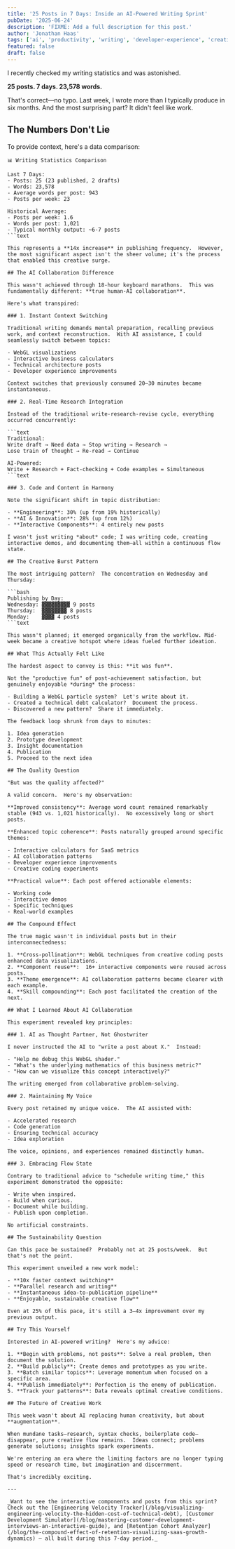 ```yaml
---
title: '25 Posts in 7 Days: Inside an AI-Powered Writing Sprint'
pubDate: '2025-06-24'
description: 'FIXME: Add a full description for this post.'
author: 'Jonathan Haas'
tags: ['ai', 'productivity', 'writing', 'developer-experience', 'creativity']
featured: false
draft: false
---
```


I recently checked my writing statistics and was astonished.

**25 posts. 7 days. 23,578 words.**

That's correct—no typo. Last week, I wrote more than I typically produce in six months. And the most surprising part? It didn't feel like work.

## The Numbers Don't Lie

To provide context, here's a data comparison:

````text
📊 Writing Statistics Comparison

Last 7 Days:
- Posts: 25 (23 published, 2 drafts)
- Words: 23,578
- Average words per post: 943
- Posts per week: 23

Historical Average:
- Posts per week: 1.6
- Words per post: 1,021
- Typical monthly output: ~6-7 posts
```text

This represents a **14x increase** in publishing frequency.  However, the most significant aspect isn't the sheer volume; it's the process that enabled this creative surge.

## The AI Collaboration Difference

This wasn't achieved through 18-hour keyboard marathons.  This was fundamentally different: **true human-AI collaboration**.

Here's what transpired:

### 1. Instant Context Switching

Traditional writing demands mental preparation, recalling previous work, and context reconstruction.  With AI assistance, I could seamlessly switch between topics:

- WebGL visualizations
- Interactive business calculators
- Technical architecture posts
- Developer experience improvements

Context switches that previously consumed 20–30 minutes became instantaneous.

### 2. Real-Time Research Integration

Instead of the traditional write-research-revise cycle, everything occurred concurrently:

```text
Traditional:
Write draft → Need data → Stop writing → Research →
Lose train of thought → Re-read → Continue

AI-Powered:
Write + Research + Fact-checking + Code examples = Simultaneous
```text

### 3. Code and Content in Harmony

Note the significant shift in topic distribution:

- **Engineering**: 30% (up from 19% historically)
- **AI & Innovation**: 28% (up from 12%)
- **Interactive Components**: 4 entirely new posts

I wasn't just writing *about* code; I was writing code, creating interactive demos, and documenting them—all within a continuous flow state.

## The Creative Burst Pattern

The most intriguing pattern?  The concentration on Wednesday and Thursday:

```bash
Publishing by Day:
Wednesday: ▓▓▓▓▓▓▓▓▓ 9 posts
Thursday:  ▓▓▓▓▓▓▓▓ 8 posts
Monday:    ▓▓▓▓ 4 posts
```text

This wasn't planned; it emerged organically from the workflow. Mid-week became a creative hotspot where ideas fueled further ideation.

## What This Actually Felt Like

The hardest aspect to convey is this: **it was fun**.

Not the "productive fun" of post-achievement satisfaction, but genuinely enjoyable *during* the process:

- Building a WebGL particle system?  Let's write about it.
- Created a technical debt calculator?  Document the process.
- Discovered a new pattern?  Share it immediately.

The feedback loop shrunk from days to minutes:

1. Idea generation
2. Prototype development
3. Insight documentation
4. Publication
5. Proceed to the next idea

## The Quality Question

"But was the quality affected?"

A valid concern.  Here's my observation:

**Improved consistency**: Average word count remained remarkably stable (943 vs. 1,021 historically).  No excessively long or short posts.

**Enhanced topic coherence**: Posts naturally grouped around specific themes:

- Interactive calculators for SaaS metrics
- AI collaboration patterns
- Developer experience improvements
- Creative coding experiments

**Practical value**: Each post offered actionable elements:

- Working code
- Interactive demos
- Specific techniques
- Real-world examples

## The Compound Effect

The true magic wasn't in individual posts but in their interconnectedness:

1. **Cross-pollination**: WebGL techniques from creative coding posts enhanced data visualizations.
2. **Component reuse**:  16+ interactive components were reused across posts.
3. **Theme emergence**: AI collaboration patterns became clearer with each example.
4. **Skill compounding**: Each post facilitated the creation of the next.

## What I Learned About AI Collaboration

This experiment revealed key principles:

### 1. AI as Thought Partner, Not Ghostwriter

I never instructed the AI to "write a post about X."  Instead:

- "Help me debug this WebGL shader."
- "What's the underlying mathematics of this business metric?"
- "How can we visualize this concept interactively?"

The writing emerged from collaborative problem-solving.

### 2. Maintaining My Voice

Every post retained my unique voice.  The AI assisted with:

- Accelerated research
- Code generation
- Ensuring technical accuracy
- Idea exploration

The voice, opinions, and experiences remained distinctly human.

### 3. Embracing Flow State

Contrary to traditional advice to "schedule writing time," this experiment demonstrated the opposite:

- Write when inspired.
- Build when curious.
- Document while building.
- Publish upon completion.

No artificial constraints.

## The Sustainability Question

Can this pace be sustained?  Probably not at 25 posts/week.  But that's not the point.

This experiment unveiled a new work model:

- **10x faster context switching**
- **Parallel research and writing**
- **Instantaneous idea-to-publication pipeline**
- **Enjoyable, sustainable creative flow**

Even at 25% of this pace, it's still a 3–4x improvement over my previous output.

## Try This Yourself

Interested in AI-powered writing?  Here's my advice:

1. **Begin with problems, not posts**: Solve a real problem, then document the solution.
2. **Build publicly**: Create demos and prototypes as you write.
3. **Batch similar topics**: Leverage momentum when focused on a specific area.
4. **Publish immediately**: Perfection is the enemy of publication.
5. **Track your patterns**: Data reveals optimal creative conditions.

## The Future of Creative Work

This week wasn't about AI replacing human creativity, but about **augmentation**.

When mundane tasks—research, syntax checks, boilerplate code—disappear, pure creative flow remains.  Ideas connect; problems generate solutions; insights spark experiments.

We're entering an era where the limiting factors are no longer typing speed or research time, but imagination and discernment.

That's incredibly exciting.

---

_Want to see the interactive components and posts from this sprint? Check out the [Engineering Velocity Tracker](/blog/visualizing-engineering-velocity-the-hidden-cost-of-technical-debt), [Customer Development Simulator](/blog/mastering-customer-development-interviews-an-interactive-guide), and [Retention Cohort Analyzer](/blog/the-compound-effect-of-retention-visualizing-saas-growth-dynamics) — all built during this 7-day period._
````
